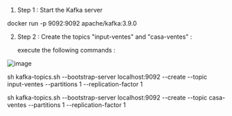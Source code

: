 1) Step 1 : Start the Kafka server
  
  docker run -p 9092:9092 apache/kafka:3.9.0

2) Step 2 : Create the topics "input-ventes" and "casa-ventes" :

   execute the following commands : 

  ![image](https://github.com/user-attachments/assets/faf7ed11-626f-45a4-b543-a47012b13b80)

  
sh kafka-topics.sh --bootstrap-server localhost:9092 --create --topic input-ventes --partitions 1 --replication-factor 1

sh kafka-topics.sh --bootstrap-server localhost:9092 --create --topic casa-ventes --partitions 1 --replication-factor 1

   

   


   
